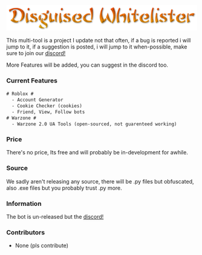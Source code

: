 ![](https://github.com/Zzaff/disguised-multibot/blob/main/logos/logo.png)


This multi-tool is a project I update not that often, if a bug is reported i will jump to it, if a suggestion is posted, i will jump to it when-possible, make sure to join our [discord!](https://discord.gg/pB8bPuhQqt)

More Features will be added, you can suggest in the discord too.

### Current Features ###
```
# Roblox #
  - Account Generator
  - Cookie Checker (cookies)
  - Friend, View, Follow bots
# Warzone #
  - Warzone 2.0 UA Tools (open-sourced, not guarenteed working)
```

### Price ###
There's no price, Its free and will probably be in-development for awhile.

### Source ###
We sadly aren't releasing any source, there will be .py files but obfuscated, also .exe files but you probably trust .py more.

### Information ###
The bot is un-released but the [discord!](https://discord.gg/pB8bPuhQqt)
### Contributors ###
- None (pls contribute)
